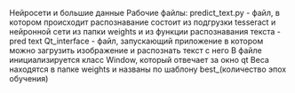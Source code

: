 Нейросети и большие данные
Рабочие файлы:
    predict_text.py - файл, в котором происходит распознавание
        состоит из подгрузки tesseract и нейронной сети из папки weights и из функции распознавания текста - pred text
    Qt_interface - файл, запускающий приложение в котором можно загрузить изображение и распознать текст с него
        В файле инициализируется класс Window, который отвечает за окно qt
Веса находятся в папке weights и названы по шаблону best_(количество эпох обучения)
